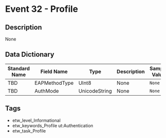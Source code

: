 # Event 32 - Profile

## Description
None

## Data Dictionary
|Standard Name|Field Name|Type|Description|Sample Value|
|---|---|---|---|---|
|TBD|EAPMethodType|UInt8|None|`None`|
|TBD|AuthMode|UnicodeString|None|`None`|

## Tags
* etw_level_Informational
* etw_keywords_Profile ut:Authentication
* etw_task_Profile